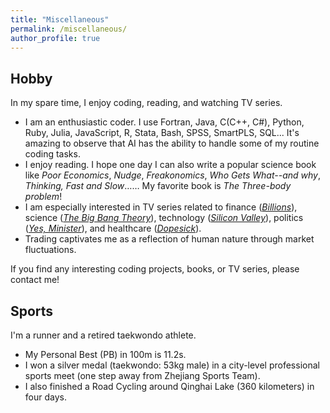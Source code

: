 ```yaml
---
title: "Miscellaneous"
permalink: /miscellaneous/
author_profile: true
---
```


## Hobby
In my spare time, I enjoy coding, reading, and watching TV series. 
-	I am an enthusiastic coder. I use Fortran, Java, C(C++, C#), Python, Ruby, Julia, JavaScript, R, Stata, Bash, SPSS, SmartPLS, SQL... It's amazing to observe that AI has the ability to handle some of my routine coding tasks.
-	I enjoy reading. I hope one day I can also write a popular science book like *Poor Economics*, *Nudge*, *Freakonomics*, *Who Gets What--and why*, *Thinking, Fast and Slow*…… My favorite book is *The Three-body problem*!
-	I am especially interested in TV series related to finance ([*Billions*](https://en.wikipedia.org/wiki/Billions_(TV_series))), science ([*The Big Bang Theory*](https://en.wikipedia.org/wiki/The_Big_Bang_Theory)), technology ([*Silicon Valley*](https://en.wikipedia.org/wiki/Silicon_Valley_(TV_series))), politics ([*Yes, Minister*](https://en.wikipedia.org/wiki/Yes_Minister)), and healthcare ([*Dopesick*](https://en.wikipedia.org/wiki/Dopesick_(miniseries))).
-	Trading captivates me as a reflection of human nature through market fluctuations.

If you find any interesting coding projects, books, or TV series, please contact me!

## Sports
I'm a runner and a retired taekwondo athlete.
-	My Personal Best (PB) in 100m is 11.2s.
-	I won a silver medal (taekwondo: 53kg male) in a city-level professional sports meet (one step away from Zhejiang Sports Team).
-	I also finished a Road Cycling around Qinghai Lake (360 kilometers) in four days.
